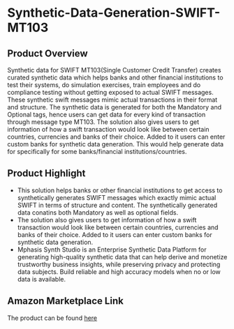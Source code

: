 # Synthetic-Data-Generation-SWIFT-MT103

## Product Overview
Synthetic data for SWIFT MT103(Single Customer Credit Transfer) creates curated synthetic data which helps banks and other financial institutions to test their systems, do simulation exercises, train employees and do compliance testing without getting exposed to actual SWIFT messages. These synthetic swift messages mimic actual transactions in their format and structure. The synthetic data is generated for both the Mandatory and Optional tags, hence users can get data for every kind of transaction through message type MT103. The solution also gives users to get information of how a swift transaction would look like between certain countries, currencies and banks of their choice. Added to it users can enter custom banks for synthetic data generation. This would help generate data for specifically for some banks/financial institutions/countries.   


## Product Highlight
* This solution helps banks or other financial institutions to get access to synthetically generates SWIFT messages which exactly mimic actual SWIFT in terms of structure and content. The synthetically generated data conatins both Mandatory as well as optional fields.  
* The solution also gives users to get information of how a swift transaction would look like between certain countries, currencies and banks of their choice. Added to it users can enter custom banks for synthetic data generation.
* Mphasis Synth Studio is an Enterprise Synthetic Data Platform for generating high-quality synthetic data that can help derive and monetize trustworthy business insights, while preserving privacy and protecting data subjects. Build reliable and high accuracy models when no or low data is available.

## Amazon Marketplace Link
The product can be found [here](https://aws.amazon.com/marketplace/pp/prodview-yf5gbgwj7jf4k)
